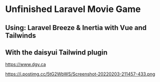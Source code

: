 # Unfinished Laravel Movie Game
## Using: Laravel Breeze & Inertia with Vue and Tailwinds
## With the daisyui Tailwind plugin

https://www.dgy.ca

https://i.postimg.cc/5tG2WbWS/Screenshot-20220203-211457-433.png


